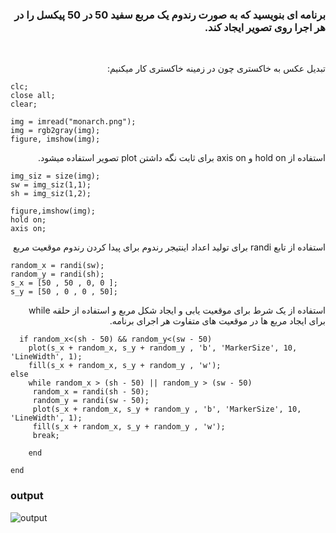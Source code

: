 <div dir="rtl">
  
 ### برنامه ای بنویسید که به صورت رندوم یک مربع سفید 50 در 50 پیکسل را در هر اجرا روی تصویر ایجاد کند. 
  </br>
  
  تبدیل عکس به خاکستری چون در زمینه خاکستری کار میکنیم:
  
  <div dir="ltr">
  
```
clc;
close all;
clear;

img = imread("monarch.png");
img = rgb2gray(img);
figure, imshow(img);                                                                                 
```
 
  </div>
  
  
  استفاده از hold on  و  axis on  برای ثابت نگه داشتن plot تصویر استفاده میشود.
  <div dir="ltr">
  
  ```
  img_siz = size(img);
sw = img_siz(1,1);
sh = img_siz(1,2);

figure,imshow(img);
hold on;
axis on;  
  ```
  
  </div>

استفاده از تابع randi برای تولید اعداد اینتیجر رندوم برای پیدا کردن رندوم موقعیت مربع

  <div dir="ltr">
  
  ```
  random_x = randi(sw);
random_y = randi(sh);
s_x = [50 , 50 , 0, 0 ];
s_y = [50 , 0 , 0 , 50];
  ```
  
  </div>

استفاده از یک شرط برای موقعیت یابی و ایجاد شکل مربع و استفاده از حلقه while  برای ایجاد مربع ها در موقعیت های متفاوت هر اجرای برنامه.
  <div dir="ltr">
  
```
  if random_x<(sh - 50) && random_y<(sw - 50)
    plot(s_x + random_x, s_y + random_y , 'b', 'MarkerSize', 10, 'LineWidth', 1);
    fill(s_x + random_x, s_y + random_y , 'w');
else
    while random_x > (sh - 50) || random_y > (sw - 50)
     random_x = randi(sh - 50);
     random_y = randi(sw - 50);
     plot(s_x + random_x, s_y + random_y , 'b', 'MarkerSize', 10, 'LineWidth', 1);
     fill(s_x + random_x, s_y + random_y , 'w');
     break;
     
    end
  
end
```

  
### output
  
![output](https://github.com/semnan-university-ai/image-processing-class-002/tree/main/exercises/atefemahmoudi94/2/output.jpg)
 
  </div>
  
  
  
  </div>